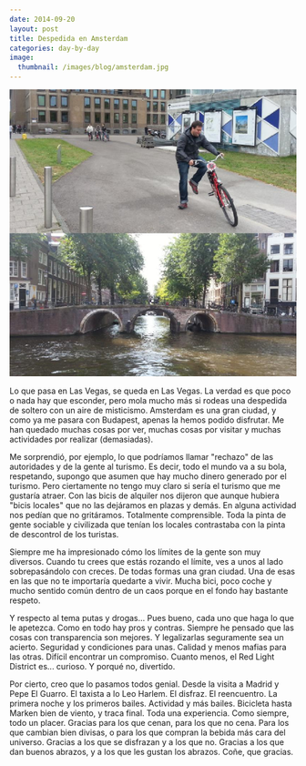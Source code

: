```yaml
---
date: 2014-09-20
layout: post
title: Despedida en Amsterdam
categories: day-by-day
image:
  thumbnail: /images/blog/amsterdam.jpg
---
```


[![Amsterdam 2014 - Miky - Miguel](/images/blog/amsterdam.jpg)](/images/blog/amsterdam.jpg)

Lo que pasa en Las Vegas, se queda en Las Vegas. La verdad es que poco o nada hay que esconder, pero mola mucho más si rodeas una despedida de soltero con un aire de misticismo. Amsterdam es una gran ciudad, y como ya me pasara con Budapest, apenas la hemos podido disfrutar. Me han quedado muchas cosas por ver, muchas cosas por visitar y muchas actividades por realizar (demasiadas).

Me sorprendió, por ejemplo, lo que podríamos llamar "rechazo" de las autoridades y de la gente al turismo. Es decir, todo el mundo va a su bola, respetando, supongo que asumen que hay mucho dinero generado por el turismo. Pero ciertamente no tengo muy claro si sería el turismo que me gustaría atraer. Con las bicis de alquiler nos dijeron que aunque hubiera "bicis locales" que no las dejáramos en plazas y demás. En alguna actividad nos pedían que no gritáramos. Totalmente comprensible. Toda la pinta de gente sociable y civilizada que tenían los locales contrastaba con la pinta de descontrol de los turistas.

Siempre me ha impresionado cómo los límites de la gente son muy diversos. Cuando tu crees que estás rozando el límite, ves a unos al lado sobrepasándolo con creces. De todas formas una gran ciudad. Una de esas en las que no te importaría quedarte a vivir. Mucha bici, poco coche y mucho sentido común dentro de un caos porque en el fondo hay bastante respeto.

Y respecto al tema putas y drogas... Pues bueno, cada uno que haga lo que le apetezca. Como en todo hay pros y contras. Siempre he pensado que las cosas con transparencia son mejores. Y legalizarlas seguramente sea un acierto. Seguridad y condiciones para unas. Calidad y menos mafias para las otras. Difícil encontrar un compromiso. Cuanto menos, el Red Light District es... curioso. Y porqué no, divertido.

Por cierto, creo que lo pasamos todos genial. Desde la visita a Madrid y Pepe El Guarro. El taxista a lo Leo Harlem. El disfraz. El reencuentro. La primera noche y los primeros bailes. Actividad y más bailes. Bicicleta hasta Marken bien de viento, y traca final. Toda una experiencia. Como siempre, todo un placer. Gracias para los que cenan, para los que no cena. Para los que cambian bien divisas, o para los que compran la bebida más cara del universo. Gracias a los que se disfrazan y a los que no. Gracias a los que dan buenos abrazos, y a los que les gustan los abrazos. Coñe, que gracias.
